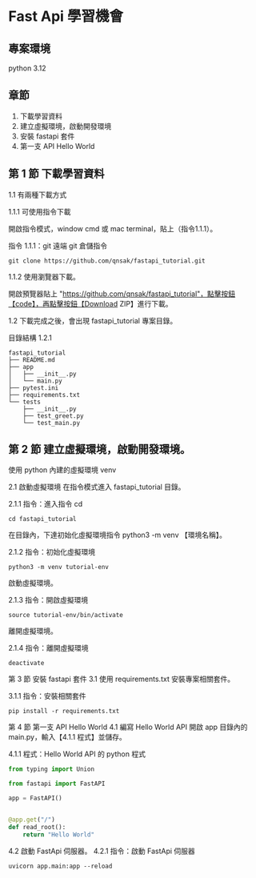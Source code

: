 # Fast Api 學習機會

## 專案環境
python 3.12

## 章節
1. 下載學習資料
2. 建立虛擬環境，啟動開發環境
3. 安裝 fastapi 套件
4. 第一支 API Hello World

## 第 1 節 下載學習資料
1.1 有兩種下載方式

1.1.1 可使用指令下載

開啟指令模式，window cmd 或 mac terminal，貼上（指令1.1.1）。

指令 1.1.1：git 遠端 git 倉儲指令
```
git clone https://github.com/qnsak/fastapi_tutorial.git
```

1.1.2 使用瀏覽器下載。

開啟預覽器貼上 "https://github.com/qnsak/fastapi_tutorial"，點擊按鈕【code】，再點擊按鈕【Download ZIP】進行下載。

1.2 下載完成之後，會出現 fastapi_tutorial 專案目錄。

目錄結構 1.2.1
```
fastapi_tutorial
├── README.md
├── app
│   ├── __init__.py
│   └── main.py
├── pytest.ini
├── requirements.txt
└── tests
    ├── __init__.py
    ├── test_greet.py
    └── test_main.py
```

## 第 2 節 建立虛擬環境，啟動開發環境。
使用 python 內建的虛擬環境 venv

2.1 啟動虛擬環境
在指令模式進入 fastapi_tutorial 目錄。

2.1.1 指令：進入指令 cd
```
cd fastapi_tutorial
```

在目錄內，下達初始化虛擬環境指令 python3 -m venv 【環境名稱】。

2.1.2 指令：初始化虛擬環境
```
python3 -m venv tutorial-env
```

啟動虛擬環境。

2.1.3 指令：開啟虛擬環境
```
source tutorial-env/bin/activate
```

離開虛擬環境。

2.1.4 指令：離開虛擬環境
```
deactivate
```

第 3 節 安裝 fastapi 套件
3.1 使用 requirements.txt 安裝專案相關套件。

3.1.1 指令：安裝相關套件
```
pip install -r requirements.txt
```

第 4 節 第一支 API Hello World
4.1 編寫 Hello World API 
開啟 app 目錄內的 main.py，輸入【4.1.1 程式】並儲存。

4.1.1 程式：Hello World API 的 python 程式
``` python
from typing import Union

from fastapi import FastAPI

app = FastAPI()


@app.get("/")
def read_root():
    return "Hello World"

```

4.2 啟動 FastApi 伺服器。
4.2.1 指令：啟動 FastApi 伺服器
```
uvicorn app.main:app --reload 
```


